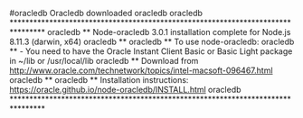 #oracledb Oracledb downloaded
oracledb
oracledb ********************************************************************************
oracledb ** Node-oracledb 3.0.1 installation complete for Node.js 8.11.3 (darwin, x64)
oracledb **
oracledb ** To use node-oracledb:
oracledb ** - You need to have the Oracle Instant Client Basic or Basic Light package in ~/lib or /usr/local/lib
oracledb **   Download from http://www.oracle.com/technetwork/topics/intel-macsoft-096467.html
oracledb **
oracledb ** Installation instructions: https://oracle.github.io/node-oracledb/INSTALL.html
oracledb ********************************************************************************